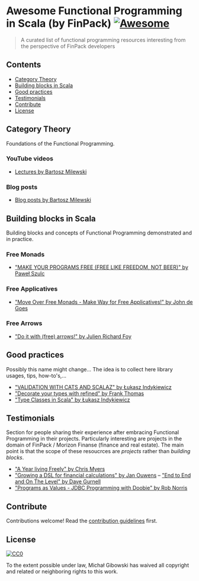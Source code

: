 # Awesome Functional Programming in Scala (by FinPack) [![Awesome](https://cdn.rawgit.com/sindresorhus/awesome/d7305f38d29fed78fa85652e3a63e154dd8e8829/media/badge.svg)](https://github.com/sindresorhus/awesome)

> A curated list of functional programming resources interesting from the perspective of FinPack developers


## Contents

- [Category Theory](#category-theory)
- [Building blocks in Scala](#building-blocks-in-scala)
- [Good practices](#good-practices)
- [Testimonials](#testimonials)
- [Contribute](#contribute)
- [License](#license)

## Category Theory

Foundations of the Functional Programming.

### YouTube videos

- [Lectures by Bartosz Milewski](https://www.youtube.com/playlist?list=PLbgaMIhjbmEnaH_LTkxLI7FMa2HsnawM_)

### Blog posts

- [Blog posts by Bartosz Milewski](https://bartoszmilewski.com/2014/10/28/category-theory-for-programmers-the-preface/)


## Building blocks in Scala

Building blocks and concepts of Functional Programming demonstrated and in practice.

### Free Monads
- ["MAKE YOUR PROGRAMS FREE (FREE LIKE FREEDOM, NOT BEER)" by Paweł Szulc](https://www.youtube.com/watch?v=OSfz6s4VZ6Q)

### Free Applicatives

- ["Move Over Free Monads - Make Way for Free Applicatives!" by John de Goes](https://www.youtube.com/watch?v=H28QqxO7Ihc)

### Free Arrows

- ["Do it with (free) arrows!" by Julien Richard Foy](https://www.youtube.com/watch?v=PWBTOhMemxQ)


## Good practices

Possibly this name might change... The idea is to collect here library usages, tips, how-to's,...

- ["VALIDATION WITH CATS AND SCALAZ" by Łukasz Indykiewicz](https://www.youtube.com/watch?v=qbHUGGtCd-M)
- ["Decorate your types with refined" by Frank Thomas](https://www.youtube.com/watch?v=zExb9x3fzKs)
- ["Type Classes in Scala" by Łukasz Indykiewicz](https://www.youtube.com/watch?v=A5t6WagltAc)

## Testimonials

Section for people sharing their experience after embracing Functional Programming in their projects. Particularly interesting are projects in the domain of FinPack / Morizon Finanse (finance and real estate).
The main point is that the scope of these resoucrces are *projects* rather than *building blocks*.

- ["A Year living Freely" by Chris Myers](https://www.youtube.com/watch?v=rK53C-xyPWw)
- ["Growing a DSL for financial calculations" by Jan Ouwens](https://www.youtube.com/watch?v=W37Mp3mBYLw)
– ["End to End and On The Level" by Dave Gurnell](https://www.youtube.com/watch?v=lMW_yMkxX4Q)
- ["Programs as Values - JDBC Programming with Doobie" by Rob Norris](https://www.youtube.com/watch?v=M5MF6M7FHPo)

## Contribute

Contributions welcome! Read the [contribution guidelines](contributing.md) first.


## License

[![CC0](http://mirrors.creativecommons.org/presskit/buttons/88x31/svg/cc-zero.svg)](http://creativecommons.org/publicdomain/zero/1.0)

To the extent possible under law, Michał Gibowski has waived all copyright and
related or neighboring rights to this work.

